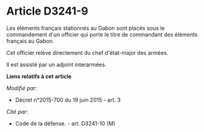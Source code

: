 # Article D3241-9

Les éléments français stationnés au Gabon sont placés sous le commandement d'un officier qui porte le titre de commandant des
éléments français au Gabon.

Cet officier relève directement du chef d'état-major des armées.

Il est assisté par un adjoint interarmées.

**Liens relatifs à cet article**

_Modifié par_:

  - Décret n°2015-700 du 19 juin 2015 - art. 3

_Cité par_:

  - Code de la défense. - art. D3241-10 (M)
